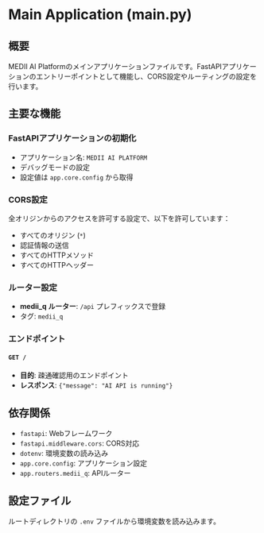 # Main Application (main.py)

## 概要
MEDII AI Platformのメインアプリケーションファイルです。FastAPIアプリケーションのエントリーポイントとして機能し、CORS設定やルーティングの設定を行います。

## 主要な機能

### FastAPIアプリケーションの初期化
- アプリケーション名: `MEDII AI PLATFORM`
- デバッグモードの設定
- 設定値は `app.core.config` から取得

### CORS設定
全オリジンからのアクセスを許可する設定で、以下を許可しています：
- すべてのオリジン (`*`)  
- 認証情報の送信
- すべてのHTTPメソッド
- すべてのHTTPヘッダー

### ルーター設定
- **medii_q ルーター**: `/api` プレフィックスで登録
- タグ: `medii_q`

### エンドポイント

#### `GET /`
- **目的**: 疎通確認用のエンドポイント
- **レスポンス**: `{"message": "AI API is running"}`

## 依存関係
- `fastapi`: Webフレームワーク
- `fastapi.middleware.cors`: CORS対応
- `dotenv`: 環境変数の読み込み
- `app.core.config`: アプリケーション設定
- `app.routers.medii_q`: APIルーター

## 設定ファイル
ルートディレクトリの `.env` ファイルから環境変数を読み込みます。
